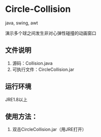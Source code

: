 # Circle-Collision
java, swing, awt

演示多个球之间发生非对心弹性碰撞的动画窗口

## 文件说明
 1. 源码：Collision.java
 2. 可执行文件：CircleCollision.jar

## 运行环境
  JRE1.8以上

## 使用方法：
 1. 双击CircleCollision.jar（用JRE打开）
